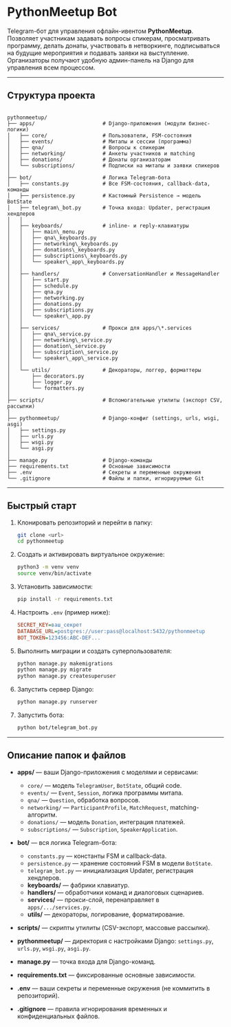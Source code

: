 # PythonMeetup Bot

Telegram-бот для управления офлайн-ивентом **PythonMeetup**.  
Позволяет участникам задавать вопросы спикерам, просматривать программу, делать донаты, участвовать в нетворкинге, подписываться на будущие мероприятия и подавать заявки на выступление. Организаторы получают удобную админ-панель на Django для управления всем процессом.

---

## Структура проекта

```

pythonmeetup/
├── apps/                      # Django-приложения (модули бизнес-логики)
│   ├── core/                  # Пользователи, FSM-состояния
│   ├── events/                # Митапы и сессии (программа)
│   ├── qna/                   # Вопросы к спикерам
│   ├── networking/            # Анкеты участников и matching
│   ├── donations/             # Донаты организаторам
│   └── subscriptions/         # Подписки на митапы и заявки спикеров
│
├── bot/                       # Логика Telegram-бота
│   ├── constants.py           # Все FSM-состояния, callback-data, команды
│   ├── persistence.py         # Кастомный Persistence → модель BotState
│   ├── telegram\_bot.py       # Точка входа: Updater, регистрация хендлеров
│   │
│   ├── keyboards/             # inline- и reply-клавиатуры
│   │   ├── main\_menu.py
│   │   ├── qna\_keyboards.py
│   │   ├── networking\_keyboards.py
│   │   ├── donations\_keyboards.py
│   │   ├── subscriptions\_keyboards.py
│   │   └── speaker\_app\_keyboards.py
│   │
│   ├── handlers/              # ConversationHandler и MessageHandler
│   │   ├── start.py
│   │   ├── schedule.py
│   │   ├── qna.py
│   │   ├── networking.py
│   │   ├── donations.py
│   │   ├── subscriptions.py
│   │   └── speaker\_app.py
│   │
│   ├── services/              # Прокси для apps/\*.services
│   │   ├── qna\_service.py
│   │   ├── networking\_service.py
│   │   ├── donation\_service.py
│   │   ├── subscription\_service.py
│   │   └── speaker\_app\_service.py
│   │
│   └── utils/                 # Декораторы, логгер, форматтеры
│       ├── decorators.py
│       ├── logger.py
│       └── formatters.py
│
├── scripts/                   # Вспомогательные утилиты (экспорт CSV, рассылки)
│
├── pythonmeetup/              # Django-конфиг (settings, urls, wsgi, asgi)
│   ├── settings.py
│   ├── urls.py
│   ├── wsgi.py
│   └── asgi.py
│
├── manage.py                  # Django-команды
├── requirements.txt           # Основные зависимости
├── .env                       # Секреты и переменные окружения
└── .gitignore                 # Файлы и папки, игнорируемые Git

```

---

## Быстрый старт

1. Клонировать репозиторий и перейти в папку:
   
   ```bash
   git clone <url>
   cd pythonmeetup
   ```

2. Создать и активировать виртуальное окружение:

   ```bash
   python3 -m venv venv
   source venv/bin/activate
   ```

3. Установить зависимости:

   ```bash
   pip install -r requirements.txt
   ```

4. Настроить `.env` (пример ниже):

   ```ini
   SECRET_KEY=ваш_секрет
   DATABASE_URL=postgres://user:pass@localhost:5432/pythonmeetup
   BOT_TOKEN=123456:ABC-DEF...
   ```

5. Выполнить миграции и создать суперпользователя:

   ```bash
   python manage.py makemigrations
   python manage.py migrate
   python manage.py createsuperuser
   ```

6. Запустить сервер Django:

   ```bash
   python manage.py runserver
   ```

7. Запустить бота:

   ```bash
   python bot/telegram_bot.py
   ```

---

## Описание папок и файлов

* **apps/** — ваши Django-приложения с моделями и сервисами:

  * `core/` — модель `TelegramUser`, `BotState`, общий code.
  * `events/` — `Event`, `Session`, логика программы митапа.
  * `qna/` — `Question`, обработка вопросов.
  * `networking/` — `ParticipantProfile`, `MatchRequest`, matching-алгоритм.
  * `donations/` — модель `Donation`, интеграция платежей.
  * `subscriptions/` — `Subscription`, `SpeakerApplication`.

* **bot/** — вся логика Telegram-бота:

  * `constants.py` — константы FSM и callback-data.
  * `persistence.py` — хранение состояний FSM в модели `BotState`.
  * `telegram_bot.py` — инициализация Updater, регистрация хендлеров.
  * **keyboards/** — фабрики клавиатур.
  * **handlers/** — обработчики команд и диалоговых сценариев.
  * **services/** — прокси-слой, перенаправляет в `apps/.../services.py`.
  * **utils/** — декораторы, логирование, форматирование.

* **scripts/** — скрипты утилиты (CSV-экспорт, массовые рассылки).

* **pythonmeetup/** — директория с настройками Django: `settings.py`, `urls.py`, `wsgi.py`, `asgi.py`.

* **manage.py** — точка входа для Django-команд.

* **requirements.txt** — фиксированные основные зависимости.

* **.env** — ваши секреты и переменные окружения (не коммитить в репозиторий).

* **.gitignore** — правила игнорирования временных и конфиденциальных файлов.
````
